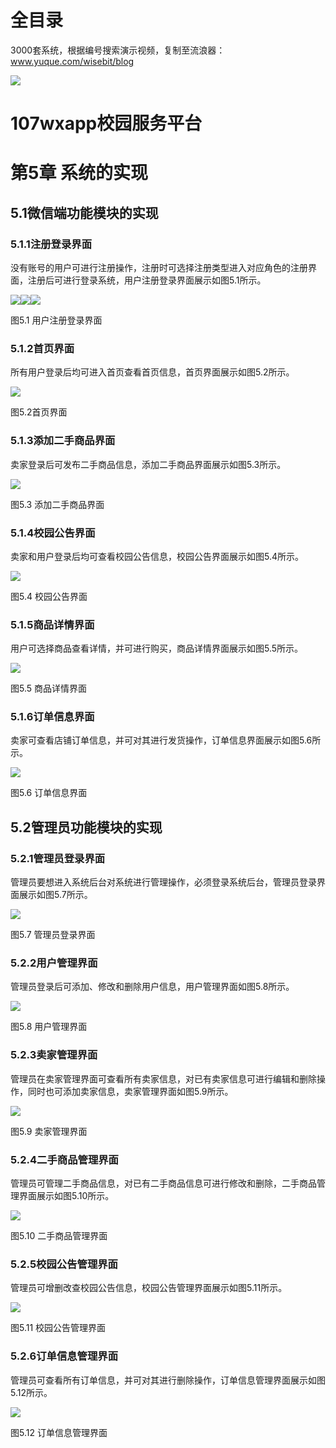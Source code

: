 # 全目录

3000套系统，根据编号搜索演示视频，复制至流浪器：www.yuque.com/wisebit/blog


![](https://bitwise.oss-cn-heyuan.aliyuncs.com/2024/11/06/qq_wechat.png)
# 107wxapp校园服务平台

# 第5章 系统的实现
## 5.1微信端功能模块的实现
### 5.1.1注册登录界面
没有账号的用户可进行注册操作，注册时可选择注册类型进入对应角色的注册界面，注册后可进行登录系统，用户注册登录界面展示如图5.1所示。

![](/md/blog.014.png)![](/md/blog.015.png)![](/md/blog.016.png)

图5.1 用户注册登录界面
### 5.1.2首页界面
所有用户登录后均可进入首页查看首页信息，首页界面展示如图5.2所示。

![](/md/blog.017.png)

图5.2首页界面
### 5.1.3添加二手商品界面
卖家登录后可发布二手商品信息，添加二手商品界面展示如图5.3所示。

![](/md/blog.018.png)

图5.3 添加二手商品界面
### 5.1.4校园公告界面
卖家和用户登录后均可查看校园公告信息，校园公告界面展示如图5.4所示。

![](/md/blog.019.png)

图5.4 校园公告界面
### 5.1.5商品详情界面
用户可选择商品查看详情，并可进行购买，商品详情界面展示如图5.5所示。

![](/md/blog.020.png)

图5.5 商品详情界面
### 5.1.6订单信息界面
卖家可查看店铺订单信息，并可对其进行发货操作，订单信息界面展示如图5.6所示。

![](/md/blog.021.png)

图5.6 订单信息界面
## 5.2管理员功能模块的实现
### 5.2.1管理员登录界面
管理员要想进入系统后台对系统进行管理操作，必须登录系统后台，管理员登录界面展示如图5.7所示。

![](/md/blog.022.png)

图5.7 管理员登录界面
### 5.2.2用户管理界面
管理员登录后可添加、修改和删除用户信息，用户管理界面如图5.8所示。

![](/md/blog.023.png)

图5.8 用户管理界面
### 5.2.3卖家管理界面
管理员在卖家管理界面可查看所有卖家信息，对已有卖家信息可进行编辑和删除操作，同时也可添加卖家信息，卖家管理界面如图5.9所示。

![](/md/blog.024.png)

图5.9  卖家管理界面
### 5.2.4二手商品管理界面
管理员可管理二手商品信息，对已有二手商品信息可进行修改和删除，二手商品管理界面展示如图5.10所示。

![](/md/blog.025.png)

图5.10 二手商品管理界面
### 5.2.5校园公告管理界面
管理员可增删改查校园公告信息，校园公告管理界面展示如图5.11所示。

![](/md/blog.026.png)

图5.11 校园公告管理界面
### 5.2.6订单信息管理界面
管理员可查看所有订单信息，并可对其进行删除操作，订单信息管理界面展示如图5.12所示。

![](/md/blog.027.png)

图5.12 订单信息管理界面






